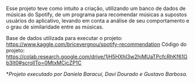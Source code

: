 Esse projeto teve como intuito a criação, utilizando um banco de dados de músicas do Spotify, de um programa para recomendar músicas a supostos usuários do aplicativo, levando em conta a análise de seu comportamento e o grau de similaridade entre as músicas. 

Base de dados utilizada para executar o projeto: https://www.kaggle.com/bricevergnou/spotify-recommendation
Código do projeto: https://colab.research.google.com/drive/1jH5HXhI3w2hjMUaTPcfcRhKf61Gb3It0#scrollTo=0MtxMCicZP1C

**Projeto executado por Daniela Baracuí, Davi Dourado e Gustavo Barbosa.*
